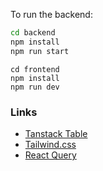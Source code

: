 To run the backend:

```bash
cd backend
npm install
npm run start
```

```
cd frontend
npm install
npm run dev
```

### Links

- [Tanstack Table](https://tanstack.com/table/v7)
- [Tailwind.css](https://tailwindcss.com/)
- [React Query](https://tanstack.com/query/v3)

